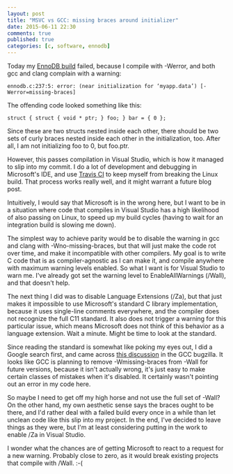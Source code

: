```yaml
---
layout: post
title: "MSVC vs GCC: missing braces around initializer"
date: 2015-06-11 22:30
comments: true
published: true
categories: [c, software, ennodb]
---
```


Today my [EnnoDB build](https://travis-ci.org/ennorehling/ennodb/jobs/70185586) failed, because I compile with -Werror, and both gcc and clang complain with a warning:

    ennodb.c:237:5: error: (near initialization for ‘myapp.data’) [-Werror=missing-braces]

<!-- more -->

The offending code looked something like this:

	struct { struct { void * ptr; } foo; } bar = { 0 };

Since these are two structs nested inside each other, there should be two sets of curly braces nested inside each other in the initialization, too. After all, I am not initializing foo to 0, but foo.ptr.

However, this passes compilation in Visual Studio, which is how it managed to slip into my commit. I do a lot of development and debugging in Microsoft's IDE, and use [Travis CI](https://travis-ci.org/) to keep myself from breaking the Linux build. That process works really well, and it might warrant a future blog post.

Intuitively, I would say that Microsoft is in the wrong here, but I want to be in a situation where code that compiles in Visual Studio has a high likelihood of also passing on Linux, to speed up my build cycles (having to wait for an integration build is slowing me down).

The simplest way to achieve parity would be to disable the warning in gcc and clang with -Wno-missing-braces, but that will just make the code rot over time, and make it incompatible with other compilers. My goal is to write C code that is as compiler-agnostic as I can make it, and compile anywhere with maximum warning levels enabled. So what I want is for Visual Studio to warn me. I've already got set the warning level to EnableAllWarnings (/Wall), and that doesn't help.

The next thing I did was to disable Language Extensions (/Za), but that just makes it impossible to use Microsoft's standard C library implementation, because it uses single-line comments everywhere, and the compiler does not recognize the full C11 standard. It also does not trigger a warning for this particular issue, which means Microsoft does not think of this behavior as a language extension. Wait a minute. Might be time to look at the standard.

Since reading the standard is somewhat like poking my eyes out, I did a Google search first, and came across [this discussion](https://gcc.gnu.org/bugzilla/show_bug.cgi?id=25137) in the GCC bugzilla. It looks like GCC is planning to remove -Wmissing-braces from -Wall for future versions, because it isn't actually wrong, it's just easy to make certain classes of mistakes when it's disabled. It certainly wasn't pointing out an error in my code here.

So maybe I need to get off my high horse and not use the full set of -Wall? On the other hand, my own aesthetic sense says the braces ought to be there, and I'd rather deal with a failed build every once in a while than let unclean code like this slip into my project. In the end, I've decided to leave things as they were, but I'm at least considering putting in the work to enable /Za in Visual Studio.

I wonder what the chances are of getting Microsoft to react to a request for a new warning. Probably close to zero, as it would break existing projects that compile with /Wall. :-(
